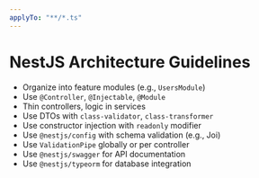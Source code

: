 ```yaml
---
applyTo: "**/*.ts"
---
```


# NestJS Architecture Guidelines

- Organize into feature modules (e.g., `UsersModule`)
- Use `@Controller`, `@Injectable`, `@Module`
- Thin controllers, logic in services
- Use DTOs with `class-validator`, `class-transformer`
- Use constructor injection with `readonly` modifier
- Use `@nestjs/config` with schema validation (e.g., Joi)
- Use `ValidationPipe` globally or per controller
- Use `@nestjs/swagger` for API documentation
- Use `@nestjs/typeorm` for database integration